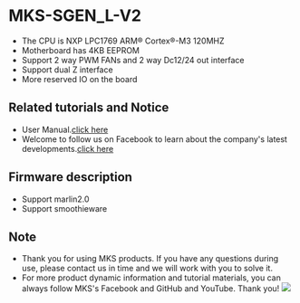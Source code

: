 # MKS-SGEN_L-V2
- The CPU is NXP LPC1769 ARM® Cortex®-M3 120MHZ
- Motherboard has 4KB EEPROM
- Support 2 way PWM FANs and 2 way Dc12/24 out interface
- Support dual Z interface
- More reserved IO on the board

## Related tutorials and Notice
- User Manual.[click here](https://github.com/makerbase-mks/MKS-SGEN_L-V2/wiki)
- Welcome to follow us on Facebook to learn about the company's latest developments.[click here](https://www.facebook.com/Makerbase.mks/)

## Firmware description
- Support marlin2.0
- Support smoothieware

## Note
- Thank you for using MKS products. If you have any questions during use, please contact us in time and we will work with you to solve it.
- For more product dynamic information and tutorial materials, you can always follow MKS's Facebook and GitHub and YouTube. Thank you!
![](https://github.com/makerbase-mks/MKS-Robin-Nano/blob/master/hardware/Image/MKS_FGA.png)
